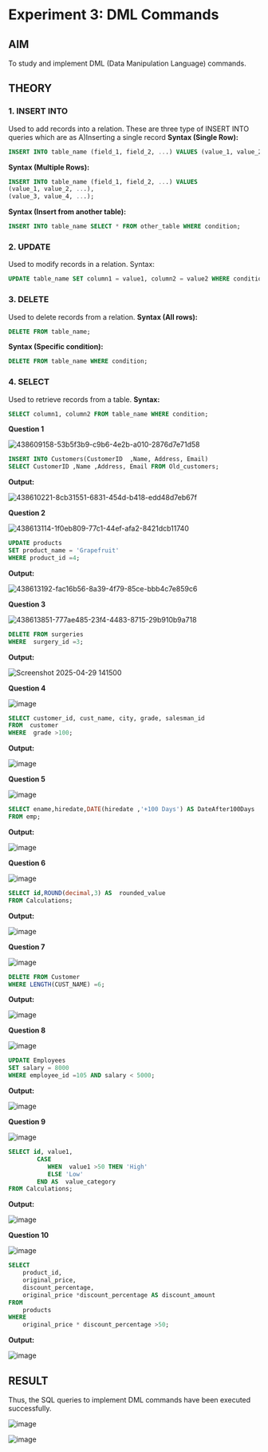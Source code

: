 # Experiment 3: DML Commands

## AIM
To study and implement DML (Data Manipulation Language) commands.

## THEORY

### 1. INSERT INTO
Used to add records into a relation.
These are three type of INSERT INTO queries which are as
A)Inserting a single record
**Syntax (Single Row):**
```sql
INSERT INTO table_name (field_1, field_2, ...) VALUES (value_1, value_2, ...);
```
**Syntax (Multiple Rows):**
```sql
INSERT INTO table_name (field_1, field_2, ...) VALUES
(value_1, value_2, ...),
(value_3, value_4, ...);
```
**Syntax (Insert from another table):**
```sql
INSERT INTO table_name SELECT * FROM other_table WHERE condition;
```
### 2. UPDATE
Used to modify records in a relation.
Syntax:
```sql
UPDATE table_name SET column1 = value1, column2 = value2 WHERE condition;
```
### 3. DELETE
Used to delete records from a relation.
**Syntax (All rows):**
```sql
DELETE FROM table_name;
```
**Syntax (Specific condition):**
```sql
DELETE FROM table_name WHERE condition;
```
### 4. SELECT
Used to retrieve records from a table.
**Syntax:**
```sql
SELECT column1, column2 FROM table_name WHERE condition;
```

**Question 1**

![438609158-53b5f3b9-c9b6-4e2b-a010-2876d7e71d58](https://github.com/user-attachments/assets/05b644bf-878c-4bbf-83c9-ef1df67c2bf3)


```sql
INSERT INTO Customers(CustomerID  ,Name, Address, Email)
SELECT CustomerID ,Name ,Address, Email FROM Old_customers;
```

**Output:**

![438610221-8cb31551-6831-454d-b418-edd48d7eb67f](https://github.com/user-attachments/assets/c8ee6f15-b7f5-40ce-9236-86f40d8ae302)

**Question 2**

![438613114-1f0eb809-77c1-44ef-afa2-8421dcb11740](https://github.com/user-attachments/assets/747472a4-2847-49c5-b6ef-3ba10a7310d8)


```sql
UPDATE products
SET product_name = 'Grapefruit'
WHERE product_id =4;
```

**Output:**

![438613192-fac16b56-8a39-4f79-85ce-bbb4c7e859c6](https://github.com/user-attachments/assets/4940badd-f9a1-435c-9bf2-6137c5e43fb9)

**Question 3**

![438613851-777ae485-23f4-4483-8715-29b910b9a718](https://github.com/user-attachments/assets/fb082927-8207-4d91-8962-ba6532dbe608)


```sql
DELETE FROM surgeries
WHERE  surgery_id =3;
```

**Output:**

![Screenshot 2025-04-29 141500](https://github.com/user-attachments/assets/a260c5a2-9b1d-4cd3-9d42-2e82fd238f4c)

**Question 4**

![image](https://github.com/user-attachments/assets/ccb5e276-48bf-4ce0-9a4b-9508a80f00c3)


```sql
SELECT customer_id, cust_name, city, grade, salesman_id
FROM  customer
WHERE  grade >100;
```

**Output:**

![image](https://github.com/user-attachments/assets/567c7e88-e0db-4571-9eff-6956de9f3567)

**Question 5**

![image](https://github.com/user-attachments/assets/6a008f52-7e8d-4fa5-847f-f126a14fd26c)


```sql
SELECT ename,hiredate,DATE(hiredate ,'+100 Days') AS DateAfter100Days
FROM emp;
```

**Output:**

![image](https://github.com/user-attachments/assets/e5fea501-acd8-49ab-b033-5cf66ceca032)

**Question 6**

![image](https://github.com/user-attachments/assets/95288ceb-812c-4279-b48e-a7066b2dca77)


```sql
SELECT id,ROUND(decimal,3) AS  rounded_value
FROM Calculations;
```

**Output:**

![image](https://github.com/user-attachments/assets/b5d1e8f0-fdf0-40ca-b457-09f0e1d8eb0f)

**Question 7**

![image](https://github.com/user-attachments/assets/ed21dfcf-b669-4798-b669-5988eb66daad)


```sql
DELETE FROM Customer
WHERE LENGTH(CUST_NAME) =6;
```

**Output:**

![image](https://github.com/user-attachments/assets/9f20ae12-2d3e-4709-8af7-3ee196c3e9d6)

**Question 8**

![image](https://github.com/user-attachments/assets/93bc0611-3395-4e2e-9b92-18feec5e9be8)


```sql
UPDATE Employees 
SET salary = 8000
WHERE employee_id =105 AND salary < 5000;
```

**Output:**

![image](https://github.com/user-attachments/assets/2bc755f2-fdc9-4e0a-9900-28035de25c02)

**Question 9**

![image](https://github.com/user-attachments/assets/99207994-013e-4150-9607-50e32297efae)


```sql
SELECT id, value1, 
        CASE 
           WHEN  value1 >50 THEN 'High'
           ELSE 'Low'
        END AS  value_category
FROM Calculations;

```

**Output:**

![image](https://github.com/user-attachments/assets/1dd14d63-6e2c-4f91-a9c8-891abcc97366)

**Question 10**

![image](https://github.com/user-attachments/assets/01b9fc8a-3f69-468d-be57-35afa29395cd)


```sql
SELECT 
    product_id, 
    original_price, 
    discount_percentage,
    original_price *discount_percentage AS discount_amount
FROM 
    products
WHERE  
    original_price * discount_percentage >50;
```

**Output:**

![image](https://github.com/user-attachments/assets/59698e25-d6aa-4b62-96de-0aac3253b12b)

## RESULT
Thus, the SQL queries to implement DML commands have been executed successfully.

![image](https://github.com/user-attachments/assets/9c435fd5-da3c-4178-8ea9-4254e26289e3)

![image](https://github.com/user-attachments/assets/344e4c6a-ae38-4c3f-bf97-56548d0e5c90)
